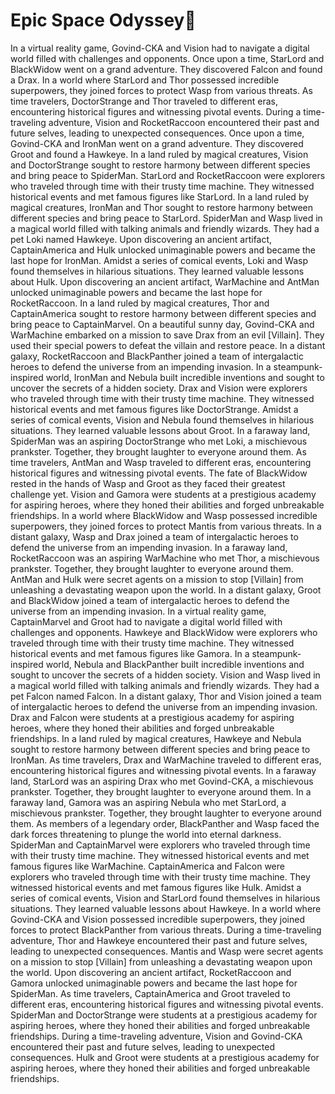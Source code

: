 # Epic Space Odyssey:pizza:

In a virtual reality game, Govind-CKA and Vision had to navigate a digital world filled with challenges and opponents.
Once upon a time, StarLord and BlackWidow went on a grand adventure. They discovered Falcon and found a Drax.
In a world where StarLord and Thor possessed incredible superpowers, they joined forces to protect Wasp from various threats.
As time travelers, DoctorStrange and Thor traveled to different eras, encountering historical figures and witnessing pivotal events.
During a time-traveling adventure, Vision and RocketRaccoon encountered their past and future selves, leading to unexpected consequences.
Once upon a time, Govind-CKA and IronMan went on a grand adventure. They discovered Groot and found a Hawkeye.
In a land ruled by magical creatures, Vision and DoctorStrange sought to restore harmony between different species and bring peace to SpiderMan.
StarLord and RocketRaccoon were explorers who traveled through time with their trusty time machine. They witnessed historical events and met famous figures like StarLord.
In a land ruled by magical creatures, IronMan and Thor sought to restore harmony between different species and bring peace to StarLord.
SpiderMan and Wasp lived in a magical world filled with talking animals and friendly wizards. They had a pet Loki named Hawkeye.
Upon discovering an ancient artifact, CaptainAmerica and Hulk unlocked unimaginable powers and became the last hope for IronMan.
Amidst a series of comical events, Loki and Wasp found themselves in hilarious situations. They learned valuable lessons about Hulk.
Upon discovering an ancient artifact, WarMachine and AntMan unlocked unimaginable powers and became the last hope for RocketRaccoon.
In a land ruled by magical creatures, Thor and CaptainAmerica sought to restore harmony between different species and bring peace to CaptainMarvel.
On a beautiful sunny day, Govind-CKA and WarMachine embarked on a mission to save Drax from an evil [Villain]. They used their special powers to defeat the villain and restore peace.
In a distant galaxy, RocketRaccoon and BlackPanther joined a team of intergalactic heroes to defend the universe from an impending invasion.
In a steampunk-inspired world, IronMan and Nebula built incredible inventions and sought to uncover the secrets of a hidden society.
Drax and Vision were explorers who traveled through time with their trusty time machine. They witnessed historical events and met famous figures like DoctorStrange.
Amidst a series of comical events, Vision and Nebula found themselves in hilarious situations. They learned valuable lessons about Groot.
In a faraway land, SpiderMan was an aspiring DoctorStrange who met Loki, a mischievous prankster. Together, they brought laughter to everyone around them.
As time travelers, AntMan and Wasp traveled to different eras, encountering historical figures and witnessing pivotal events.
The fate of BlackWidow rested in the hands of Wasp and Groot as they faced their greatest challenge yet.
Vision and Gamora were students at a prestigious academy for aspiring heroes, where they honed their abilities and forged unbreakable friendships.
In a world where BlackWidow and Wasp possessed incredible superpowers, they joined forces to protect Mantis from various threats.
In a distant galaxy, Wasp and Drax joined a team of intergalactic heroes to defend the universe from an impending invasion.
In a faraway land, RocketRaccoon was an aspiring WarMachine who met Thor, a mischievous prankster. Together, they brought laughter to everyone around them.
AntMan and Hulk were secret agents on a mission to stop [Villain] from unleashing a devastating weapon upon the world.
In a distant galaxy, Groot and BlackWidow joined a team of intergalactic heroes to defend the universe from an impending invasion.
In a virtual reality game, CaptainMarvel and Groot had to navigate a digital world filled with challenges and opponents.
Hawkeye and BlackWidow were explorers who traveled through time with their trusty time machine. They witnessed historical events and met famous figures like Gamora.
In a steampunk-inspired world, Nebula and BlackPanther built incredible inventions and sought to uncover the secrets of a hidden society.
Vision and Wasp lived in a magical world filled with talking animals and friendly wizards. They had a pet Falcon named Falcon.
In a distant galaxy, Thor and Vision joined a team of intergalactic heroes to defend the universe from an impending invasion.
Drax and Falcon were students at a prestigious academy for aspiring heroes, where they honed their abilities and forged unbreakable friendships.
In a land ruled by magical creatures, Hawkeye and Nebula sought to restore harmony between different species and bring peace to IronMan.
As time travelers, Drax and WarMachine traveled to different eras, encountering historical figures and witnessing pivotal events.
In a faraway land, StarLord was an aspiring Drax who met Govind-CKA, a mischievous prankster. Together, they brought laughter to everyone around them.
In a faraway land, Gamora was an aspiring Nebula who met StarLord, a mischievous prankster. Together, they brought laughter to everyone around them.
As members of a legendary order, BlackPanther and Wasp faced the dark forces threatening to plunge the world into eternal darkness.
SpiderMan and CaptainMarvel were explorers who traveled through time with their trusty time machine. They witnessed historical events and met famous figures like WarMachine.
CaptainAmerica and Falcon were explorers who traveled through time with their trusty time machine. They witnessed historical events and met famous figures like Hulk.
Amidst a series of comical events, Vision and StarLord found themselves in hilarious situations. They learned valuable lessons about Hawkeye.
In a world where Govind-CKA and Vision possessed incredible superpowers, they joined forces to protect BlackPanther from various threats.
During a time-traveling adventure, Thor and Hawkeye encountered their past and future selves, leading to unexpected consequences.
Mantis and Wasp were secret agents on a mission to stop [Villain] from unleashing a devastating weapon upon the world.
Upon discovering an ancient artifact, RocketRaccoon and Gamora unlocked unimaginable powers and became the last hope for SpiderMan.
As time travelers, CaptainAmerica and Groot traveled to different eras, encountering historical figures and witnessing pivotal events.
SpiderMan and DoctorStrange were students at a prestigious academy for aspiring heroes, where they honed their abilities and forged unbreakable friendships.
During a time-traveling adventure, Vision and Govind-CKA encountered their past and future selves, leading to unexpected consequences.
Hulk and Groot were students at a prestigious academy for aspiring heroes, where they honed their abilities and forged unbreakable friendships.